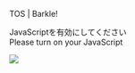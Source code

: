 TOS | Barkle!

JavaScriptを有効にしてください  
Please turn on your JavaScript

![](/static-assets/splash.png?1733079488591)
